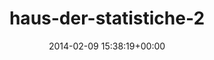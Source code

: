 ---
title:		"haus-der-statistiche-2"
mediatype:		"upload"
description:		"TBC"
date:		"2014-02-09 15:38:19+00:00"
album:		"abandoned"
filename:		"haus-der-statistiche-2.md"
series:		""
cl_public_id:		"abandoned/haus-der-statistiche-2"
cl_version:		1497000117
format:		"tiff"
bytes:		5079364
width:		2560
height:		1440
exposure_mode:		"Auto"
program:		"Aperture-priority AE"
aperture:		"16.0"
focal_length:		"50.0 mm"
iso:		"200"
shutter_speed:		"1/125"
metering:		"Multi-segment"
flash:		"Off, Did not fire"
white_balance:		"Custom"
colour_temp:		"4700"
has_crop:		"true"
orientation:		"Horizontal (normal)"
camera_model:		"NIKON D800"
lens_info:		"0mm f/0"
artist:		"No artist info"
x_resolution:		"300"
y_resolution:		"300"
---